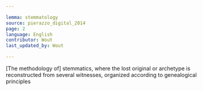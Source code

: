 ```yaml
---

lemma: stemmatology
source: pierazzo_digital_2014
page: 2
language: English
contributor: Wout
last_updated_by: Wout

---
```


[The methodology of] stemmatics, where the lost original or archetype is reconstructed from several witnesses, organized according to genealogical principles
